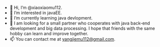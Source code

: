 - 👋 Hi, I’m @xiaoxiaomu112.
- 👀 I’m interested in javaEE.
- 🌱 I’m currently learning java devlopment.
- 💞️ I am looking for a small partner who cooperates with java back-end development and big data processing. I hope that friends with the same hobby can learn and improve together.
- 📫 You can contact me at yangjiemu112@gmail.com.

<!---
xiaoxiaomu112/xiaoxiaomu112 is a ✨ special ✨ repository because its `README.md` (this file) appears on your GitHub profile.
You can click the Preview link to take a look at your changes.
--->
